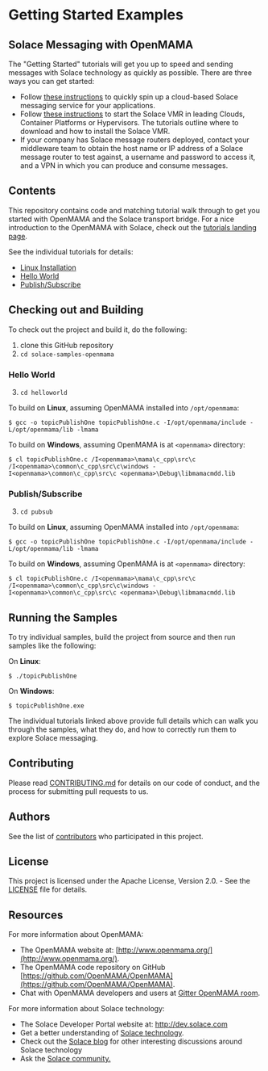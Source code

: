 # Getting Started Examples
## Solace Messaging with OpenMAMA

The "Getting Started" tutorials will get you up to speed and sending messages with Solace technology as quickly as possible. There are three ways you can get started:

- Follow [these instructions](https://cloud.solace.com/learn/group_getting_started/ggs_signup.html) to quickly spin up a cloud-based Solace messaging service for your applications.
- Follow [these instructions](https://docs.solace.com/Solace-VMR-Set-Up/Setting-Up-VMRs.htm) to start the Solace VMR in leading Clouds, Container Platforms or Hypervisors. The tutorials outline where to download and how to install the Solace VMR.
- If your company has Solace message routers deployed, contact your middleware team to obtain the host name or IP address of a Solace message router to test against, a username and password to access it, and a VPN in which you can produce and consume messages.

## Contents

This repository contains code and matching tutorial walk through to get you started with OpenMAMA and the Solace transport bridge. For a nice introduction to the OpenMAMA with Solace, check out the [tutorials landing page](https://dev.solace.com/samples/solace-samples-openmama/).

See the individual tutorials for details:

- [Linux Installation](https://dev.solace.com/samples/solace-samples-openmama/installation-linux)
- [Hello World](https://dev.solace.com/samples/solace-samples-openmama/hello-world)
- [Publish/Subscribe](https://dev.solace.com/samples/solace-samples-openmama/publish-subscribe)

## Checking out and Building

To check out the project and build it, do the following:

  1. clone this GitHub repository
  2. `cd solace-samples-openmama`

### Hello World

  3. `cd helloworld`
 
To build on **Linux**, assuming OpenMAMA installed into `/opt/openmama`:
```
$ gcc -o topicPublishOne topicPublishOne.c -I/opt/openmama/include -L/opt/openmama/lib -lmama
```

To build on **Windows**, assuming OpenMAMA is at `<openmama>` directory:
```
$ cl topicPublishOne.c /I<openmama>\mama\c_cpp\src\c /I<openmama>\common\c_cpp\src\c\windows -I<openmama>\common\c_cpp\src\c <openmama>\Debug\libmamacmdd.lib
```

### Publish/Subscribe 

  3. `cd pubsub`
 
To build on **Linux**, assuming OpenMAMA installed into `/opt/openmama`:
```
$ gcc -o topicPublishOne topicPublishOne.c -I/opt/openmama/include -L/opt/openmama/lib -lmama
```

To build on **Windows**, assuming OpenMAMA is at `<openmama>` directory:
```
$ cl topicPublishOne.c /I<openmama>\mama\c_cpp\src\c /I<openmama>\common\c_cpp\src\c\windows -I<openmama>\common\c_cpp\src\c <openmama>\Debug\libmamacmdd.lib
```

## Running the Samples

To try individual samples, build the project from source and then run samples like the following:

On **Linux**:

```
$ ./topicPublishOne
```

On **Windows**:

```
$ topicPublishOne.exe
```

The individual tutorials linked above provide full details which can walk you through the samples, what they do, and how to correctly run them to explore Solace messaging.

## Contributing

Please read [CONTRIBUTING.md](CONTRIBUTING.md) for details on our code of conduct, and the process for submitting pull requests to us.

## Authors

See the list of [contributors](https://github.com/SolaceSamples/solace-samples-openmama/contributors) who participated in this project.

## License

This project is licensed under the Apache License, Version 2.0. - See the [LICENSE](LICENSE) file for details.

## Resources

For more information about OpenMAMA:

- The OpenMAMA website at: [http://www.openmama.org/](http://www.openmama.org/).
- The OpenMAMA code repository on GitHub [https://github.com/OpenMAMA/OpenMAMA](https://github.com/OpenMAMA/OpenMAMA).
- Chat with OpenMAMA developers and users at [Gitter OpenMAMA room](https://gitter.im/OpenMAMA/OpenMAMA).

For more information about Solace technology:

- The Solace Developer Portal website at: http://dev.solace.com
- Get a better understanding of [Solace technology](http://dev.solace.com/tech/).
- Check out the [Solace blog](http://dev.solace.com/blog/) for other interesting discussions around Solace technology
- Ask the [Solace community.](http://dev.solace.com/community/)
